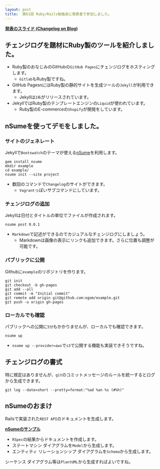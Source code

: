 ```yaml
---
layout: post
title:  第61回 Ruby/Rails勉強会に発表者で参加しました。
---
```


**[発表のスライド (Changelog on Blog)](http://ogom.github.io/slides/changelog_on_blog/slide.html)**

## チェンジログを題材にRuby製のツールを紹介しました。

* Ruby製のおなじみのGitHubの`GitHub Pages`にチェンジログをホスティングします。
    * `Gitlab`もRuby製ですね。
* GitHub PagesnにはRuby製の静的サイトを生成ツールの`Jekyll`が利用できます。
    * Jekyllは`2系`がリリースされています。
* JekyllではRuby製のテンプレートエンジンの`Liquid`が使われています。
    * Ruby製のE-commerceの`Shopify`が開発をしています。


## nSumeを使ってデモをしました。

### サイトのジェネレート

Jekyllで`Bootswatch`のテーマが使える[nSume](http://nsume.org/)を利用します。

```
gem install nsume
mkdir example
cd example/
nsume init --site project
```

* 数回のコマンドで`Changelog`のサイトができます。
    * `Vagrant`っぽいサブコマンドにしています。

### チェンジログの追加

Jekyllは日付とタイトルの単位でファイルが作成されます。

```
nsume post 0.0.1
```

* `Markdown`で記述ができるのでカジュアルなチェンジログにしましょう。
    * Markdownは画像の表示にリンクも追加できます。さらに位置も調整が可能です。

### パブリックに公開

Githubに`example`のリポジトリを作ります。

```
git init
git checkout -b gh-pages
git add --all
git commit -m "Initial commit"
git remote add origin git@github.com:ogom/example.git
git push -u origin gh-pages
```

### ローカルでも確認

パブリックへの公開に`5分`もかかりませんが、ローカルでも確認できます。

```
nsume up
```

* `nsume up --provider=aws`で`s3`で公開する機能も実装できそうですね。


## チェンジログの書式

特に規定はありませんが、`git`のコミットメッセージのルールを統一するとログから生成できます。

```
git log --date=short --pretty=format:"%ad %an %s (#%h)"
```

## nSumeのおまけ

Railsで実装された`REST API`のドキュメントを生成します。

**[nSumeのサンプル](http://ogom.github.io/nsume-rails-example/docs/api/v1/products.html)**

* `RSpec`の結果からドキュメントを作成します。
* ステートマシン ダイアグラムを`Model`から生成します。
* エンティティ リレーションシップ ダイアグラムを`Schema`から生成します。

シーケンス ダイアグラム等は`PlantUML`から生成すればよいですね。

